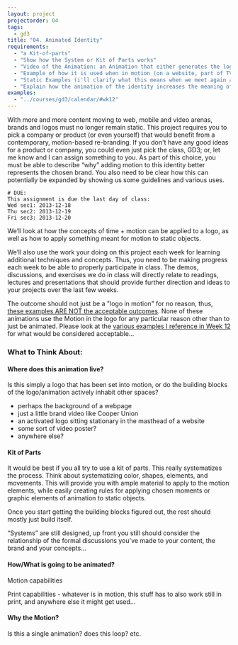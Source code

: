 ```yaml
--- 
layout: project
projectorder: 04
tags: 
  - gd3
title: "04. Animated Identity"
requirements: 
  - "a Kit-of-parts"
  - "Show how the System or Kit of Parts works"
  - "Video of the Animation: an Animation that either generates the logo, explains the system, or IS the logo"
  - "Example of how it is used when in motion (on a website, part of TV program, instructional video, whatever)"
  - "Static Examples (i'll clarify what this means when we meet again after thxgiving)"
  - "Explain how the animation of the identity increases the meaning of the brand or product or entity you've chosen. Have an answer to the question: why add motion to this?"
examples:
  - "../courses/gd3/calendar/#wk12"
---
```


With more and more content moving to web, mobile and video arenas, brands and logos must no longer remain static. This project requires you to pick a company or product (or even yourself) that would benefit from a contemporary, motion-based re-branding. If you don't have any good ideas for a product or company, you could even just pick the class, GD3; or, let me know and I can assign something to you. As part of this choice, you must be able to describe “why” adding motion to this identity better represents the chosen brand. You also need to be clear how this can potentially be expanded by showing us some guidelines and various uses.

```
# DUE:
This assignment is due the last day of class:  
Wed sec1: 2013-12-18  
Thu sec2: 2013-12-19  
Fri sec3: 2013-12-20  
```

We’ll look at how the concepts of time + motion can be applied to a logo, as well as how to apply something meant for motion to static objects.

We’ll also use the work your doing on this project each week for learning additional techniques and concepts. Thus, you need to be making progress each week to be able to properly participate in class. The demos, discussions, and exercises we do in class will directly relate to readings, lectures and presentations that should provide further direction and ideas to your projects over the last few weeks.

The outcome should not just be a "logo in motion" for no reason, thus, [these examples ARE NOT the acceptable outcomes](http://www.spinmylogo.com/spinmylogo/Spin_My_Logo____logo_animation_services.html). None of these animations use the Motion in the logo for any particular reason other than to just be animated. Please look at the [various examples I reference in Week 12](../courses/gd3/calendar/#wk12) for what would be considered acceptable…


### What to Think About: 
#### Where does this animation live?
Is this simply a logo that has been set into motion, or do the building blocks of the logo/animation actively inhabit other spaces?

- perhaps the background of a webpage
- just a little brand video like Cooper Union
- an activated logo sitting stationary in the masthead of a website
- some sort of video poster?
- anywhere else?

#### Kit of Parts
It would be best if you all try to use a kit of parts. This really systematizes the process. Think about systematizing color, shapes, elements, and movements. This will provide you with ample material to apply to the motion elements, while easily creating rules for applying chosen moments or graphic elements of animation to static objects.

Once you start getting the building blocks figured out, the rest should mostly just build itself.

“Systems” are still designed, up front you still should consider the relationship of the formal discussions you've made to your content, the brand and your concepts…

#### How/What is going to be animated?
Motion capabilities

Print capabilities - whatever is in motion, this stuff has to also work still in print, and anywhere else it might get used…

#### Why the Motion?
Is this a single animation? does this loop? etc.